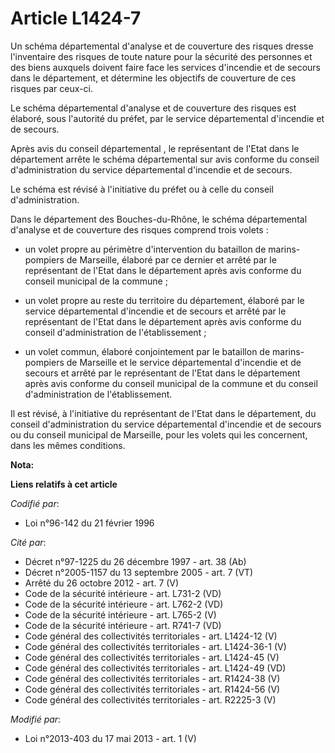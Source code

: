 # Article L1424-7

Un schéma départemental d'analyse et de couverture des risques dresse l'inventaire des risques de toute nature pour la
sécurité des personnes et des biens auxquels doivent faire face les services d'incendie et de secours dans le département, et
détermine les objectifs de couverture de ces risques par ceux-ci. 

Le schéma départemental d'analyse et de couverture des risques est élaboré, sous l'autorité du préfet, par le service
départemental d'incendie et de secours. 

Après avis du conseil départemental , le représentant de l'Etat dans le département arrête le schéma départemental sur avis
conforme du conseil d'administration du service départemental d'incendie et de secours. 

Le schéma est révisé à l'initiative du préfet ou à celle du conseil d'administration. 

Dans le département des Bouches-du-Rhône, le schéma départemental d'analyse et de couverture des risques comprend trois
volets :

- un volet propre au périmètre d'intervention du bataillon de marins-pompiers de Marseille, élaboré par ce dernier et arrêté
par le représentant de l'Etat dans le département après avis conforme du conseil municipal de la commune ;

- un volet propre au reste du territoire du département, élaboré par le service départemental d'incendie et de secours et
arrêté par le représentant de l'Etat dans le département après avis conforme du conseil d'administration de l'établissement ;

- un volet commun, élaboré conjointement par le bataillon de marins-pompiers de Marseille et le service départemental
d'incendie et de secours et arrêté par le représentant de l'Etat dans le département après avis conforme du conseil municipal
de la commune et du conseil d'administration de l'établissement. 

Il est révisé, à l'initiative du représentant de l'Etat dans le département, du conseil d'administration du service
départemental d'incendie et de secours ou du conseil municipal de Marseille, pour les volets qui les concernent, dans les
mêmes conditions.

**Nota:**



**Liens relatifs à cet article**

_Codifié par_:

  - Loi n°96-142 du 21 février 1996

_Cité par_:

  - Décret n°97-1225 du 26 décembre 1997 - art. 38 (Ab)
  - Décret n°2005-1157 du 13 septembre 2005 - art. 7 (VT)
  - Arrêté du 26 octobre 2012 - art. 7 (V)
  - Code de la sécurité intérieure - art. L731-2 (VD)
  - Code de la sécurité intérieure - art. L762-2 (VD)
  - Code de la sécurité intérieure - art. L765-2 (V)
  - Code de la sécurité intérieure - art. R741-7 (VD)
  - Code général des collectivités territoriales - art. L1424-12 (V)
  - Code général des collectivités territoriales - art. L1424-36-1 (V)
  - Code général des collectivités territoriales - art. L1424-45 (V)
  - Code général des collectivités territoriales - art. L1424-49 (VD)
  - Code général des collectivités territoriales - art. R1424-38 (V)
  - Code général des collectivités territoriales - art. R1424-56 (V)
  - Code général des collectivités territoriales - art. R2225-3 (V)

_Modifié par_:

  - Loi n°2013-403 du 17 mai 2013 - art. 1 (V)
